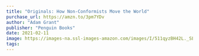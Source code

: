 ```yaml
---
title: "Originals: How Non-Conformists Move the World"
purchase_url: https://amzn.to/3pm7YDv
author: "Adam Grant"
publisher: "Penguin Books"
date: 2021-02-11
image: https://images-na.ssl-images-amazon.com/images/I/511qyzBH42L._SL75_.jpg
tags:
---
```



